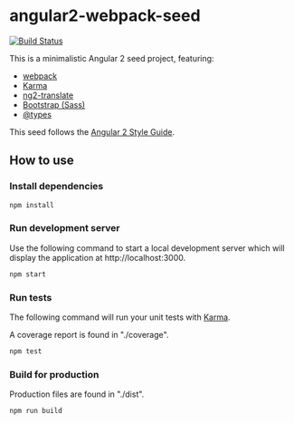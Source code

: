 # angular2-webpack-seed

[![Build Status](https://travis-ci.org/fgladisch/angular2-webpack-seed.svg?branch=master)](https://travis-ci.org/fgladisch/angular2-webpack-seed)

This is a minimalistic Angular 2 seed project, featuring:
* [webpack](https://webpack.github.io)
* [Karma](https://karma-runner.github.io)
* [ng2-translate](https://github.com/ocombe/ng2-translate)
* [Bootstrap (Sass)](http://getbootstrap.com)
* [@types](https://blogs.msdn.microsoft.com/typescript/2016/06/15/the-future-of-declaration-files)

This seed follows the [Angular 2 Style Guide](https://angular.io/docs/ts/latest/guide/style-guide.html).

## How to use

### Install dependencies

```bash
npm install
```

### Run development server

Use the following command to start a local development server which will display the application at http://localhost:3000.

```bash
npm start
```

### Run tests

The following command will run your unit tests with [Karma](https://karma-runner.github.io).

A coverage report is found in "./coverage".

```bash
npm test
```

### Build for production

Production files are found in "./dist".

```bash
npm run build
```
